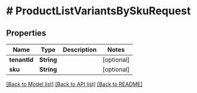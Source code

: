 # # ProductListVariantsBySkuRequest


## Properties 


Name | Type | Description | Notes
------------ | ------------- | ------------- | -------------
**tenantId**| **String** |   | [optional]
**sku**| **String** |   | [optional]


[[Back to Model list]](../../README.md#models) [[Back to API list]](../../README.md#endpoints) [[Back to README]](../../README.md)

